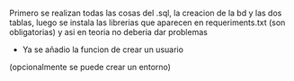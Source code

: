 Primero se realizan todas las cosas del .sql, la creacion de la bd y las dos tablas, 
luego se instala las librerias que aparecen en  requeriments.txt (son obligatorias) y asi en teoria no deberia dar problemas

- Ya se añadio la funcion de crear un usuario

(opcionalmente se puede crear un entorno)